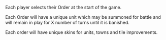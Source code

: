 Each player selects their Order at the start of the game.

Each Order will have a unique unit which may be summoned for battle and will remain in play for X number of turns until it is banished.

Each order will have unique skins for units, towns and tile improvements.
